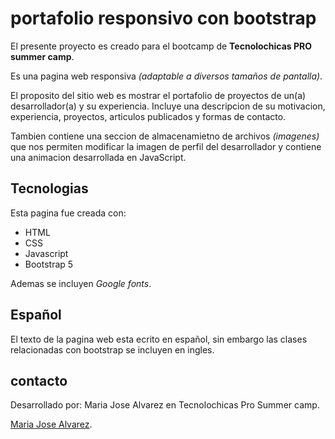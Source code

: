 # portafolio responsivo con bootstrap

El presente proyecto es creado para el bootcamp de **Tecnolochicas PRO summer camp**.

Es una pagina web responsiva *(adaptable a diversos tamaños de pantalla)*.

El proposito del sitio web es mostrar el portafolio de proyectos de un(a) desarrollador(a) y su experiencia.
Incluye una descripcion de su motivacion, experiencia, proyectos, articulos publicados y formas de contacto.

Tambien contiene una seccion de almacenamietno de archivos *(imagenes)* que nos permiten modificar la imagen de perfil del desarrollador y contiene una animacion desarrollada en JavaScript.


## Tecnologias

Esta pagina fue creada con:

* HTML
* CSS
* Javascript
* Bootstrap 5

Ademas se incluyen *Google fonts*.

## Español
El texto de la pagina web esta ecrito en español, sin embargo las clases relacionadas con bootstrap se incluyen en ingles.

## contacto

Desarrollado por: Maria Jose Alvarez en Tecnolochicas Pro Summer camp.

[Maria Jose Alvarez](https://www.linkedin.com/in/maria-jose-alvarez-t/).

